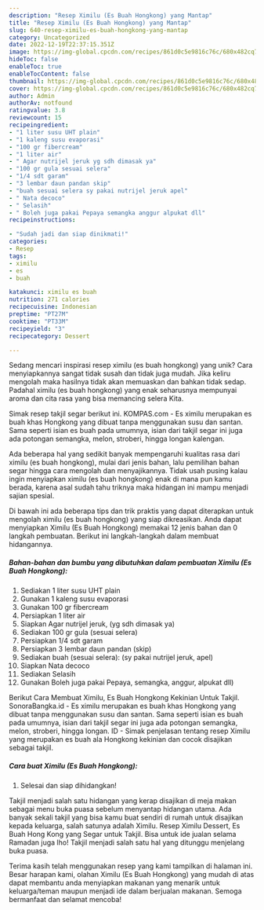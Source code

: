 ```yaml
---
description: "Resep Ximilu (Es Buah Hongkong) yang Mantap"
title: "Resep Ximilu (Es Buah Hongkong) yang Mantap"
slug: 640-resep-ximilu-es-buah-hongkong-yang-mantap
category: Uncategorized
date: 2022-12-19T22:37:15.351Z
image: https://img-global.cpcdn.com/recipes/861d0c5e9816c76c/680x482cq70/ximilu-es-buah-hongkong-foto-resep-utama.jpg
hideToc: false
enableToc: true
enableTocContent: false
thumbnail: https://img-global.cpcdn.com/recipes/861d0c5e9816c76c/680x482cq70/ximilu-es-buah-hongkong-foto-resep-utama.jpg
cover: https://img-global.cpcdn.com/recipes/861d0c5e9816c76c/680x482cq70/ximilu-es-buah-hongkong-foto-resep-utama.jpg
author: Admin
authorAv: notfound
ratingvalue: 3.8
reviewcount: 15
recipeingredient:
- "1 liter susu UHT plain"
- "1 kaleng susu evaporasi"
- "100 gr fibercream"
- "1 liter air"
- " Agar nutrijel jeruk yg sdh dimasak ya"
- "100 gr gula sesuai selera"
- "1/4 sdt garam"
- "3 lembar daun pandan skip"
- "buah sesuai selera sy pakai nutrijel jeruk apel"
- " Nata decoco"
- " Selasih"
- " Boleh juga pakai Pepaya semangka anggur alpukat dll"
recipeinstructions:

- "Sudah jadi dan siap dinikmati!"
categories:
- Resep
tags:
- ximilu
- es
- buah

katakunci: ximilu es buah 
nutrition: 271 calories
recipecuisine: Indonesian
preptime: "PT27M"
cooktime: "PT33M"
recipeyield: "3"
recipecategory: Dessert

---
```





Sedang mencari inspirasi resep ximilu (es buah hongkong) yang unik? Cara menyiapkannya sangat tidak susah dan tidak juga mudah. Jika keliru mengolah maka hasilnya tidak akan memuaskan dan bahkan tidak sedap. Padahal ximilu (es buah hongkong) yang enak seharusnya mempunyai aroma dan cita rasa yang bisa memancing selera Kita.





Simak resep takjil segar berikut ini. KOMPAS.com - Es ximilu merupakan es buah khas Hongkong yang dibuat tanpa menggunakan susu dan santan. Sama seperti isian es buah pada umumnya, isian dari takjil segar ini juga ada potongan semangka, melon, stroberi, hingga longan kalengan.

Ada beberapa hal yang sedikit banyak mempengaruhi kualitas rasa dari ximilu (es buah hongkong), mulai dari jenis bahan, lalu pemilihan bahan segar hingga cara mengolah dan menyajikannya. Tidak usah pusing kalau ingin menyiapkan ximilu (es buah hongkong) enak di mana pun kamu berada, karena asal sudah tahu triknya maka hidangan ini mampu menjadi sajian spesial.






Di bawah ini ada beberapa tips dan trik praktis yang dapat diterapkan untuk mengolah ximilu (es buah hongkong) yang siap dikreasikan. Anda dapat menyiapkan Ximilu (Es Buah Hongkong) memakai 12 jenis bahan dan 0 langkah pembuatan. Berikut ini langkah-langkah dalam membuat hidangannya.

<!--inarticleads1-->

##### Bahan-bahan dan bumbu yang dibutuhkan dalam pembuatan Ximilu (Es Buah Hongkong):

1. Sediakan 1 liter susu UHT plain
1. Gunakan 1 kaleng susu evaporasi
1. Gunakan 100 gr fibercream
1. Persiapkan 1 liter air
1. Siapkan  Agar nutrijel jeruk, (yg sdh dimasak ya)
1. Sediakan 100 gr gula (sesuai selera)
1. Persiapkan 1/4 sdt garam
1. Persiapkan 3 lembar daun pandan (skip)
1. Sediakan buah (sesuai selera): (sy pakai nutrijel jeruk, apel)
1. Siapkan  Nata decoco
1. Sediakan  Selasih
1. Gunakan  Boleh juga pakai Pepaya, semangka, anggur, alpukat dll)


Berikut Cara Membuat Ximilu, Es Buah Hongkong Kekinian Untuk Takjil. SonoraBangka.id - Es ximilu merupakan es buah khas Hongkong yang dibuat tanpa menggunakan susu dan santan. Sama seperti isian es buah pada umumnya, isian dari takjil segar ini juga ada potongan semangka, melon, stroberi, hingga longan. ID - Simak penjelasan tentang resep Ximilu yang merupakan es buah ala Hongkong kekinian dan cocok disajikan sebagai takjil. 

<!--inarticleads2-->

##### Cara buat Ximilu (Es Buah Hongkong):


1. Selesai dan siap dihidangkan!

Takjil menjadi salah satu hidangan yang kerap disajikan di meja makan sebagai menu buka puasa sebelum menyantap hidangan utama. Ada banyak sekali takjil yang bisa kamu buat sendiri di rumah untuk disajikan kepada keluarga, salah satunya adalah Ximilu. Resep Ximilu Dessert, Es Buah Hong Kong yang Segar untuk Takjil. Bisa untuk ide jualan selama Ramadan juga lho! Takjil menjadi salah satu hal yang ditunggu menjelang buka puasa. 

Terima kasih telah menggunakan resep yang kami tampilkan di halaman ini. Besar harapan kami, olahan Ximilu (Es Buah Hongkong) yang mudah di atas dapat membantu anda menyiapkan makanan yang menarik untuk keluarga/teman maupun menjadi ide dalam berjualan makanan. Semoga bermanfaat dan selamat mencoba!
